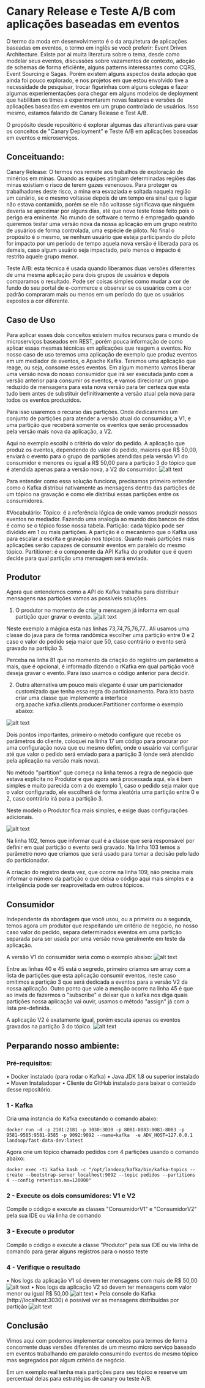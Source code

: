# Canary Release e Teste A/B com aplicações baseadas em eventos

O termo da moda em desenvolvimento é o da arquitetura de aplicações baseadas em eventos, o termo em inglês se você preferir: Event Driven Architecture. Existe por ai muita literatura sobre o tema, desde como modelar seus eventos, discussões sobre vazamentos de contexto, adoção de schemas de forma eficiênte, alguns patterns interessantes como CQRS, Event Sourcing e Sagas.  Porém existem alguns aspectos desta adoção que ainda foi pouco explorado, e nos projetos em que estou envolvido tive a necessidade de pesquisar, trocar figurinhas com alguns colegas e  fazer algumas experiementações para chegar em alguns modelos de deployment que habilitam os times a experimentarem novas features e versões de aplicações baseadas em eventos em um grupo controlado de usuários. Isso mesmo, estamos falando de Canary Release e Test A/B.

O propósito desde repositório é explorar algumas das alterantivas para usar os conceitos de "Canary Deployment" e Teste A/B em aplicações baseadas em eventos e microserviços.

## Conceituando:
Canary Release:  O termos nos remete aos trabalhos de exploração de minérios em minas. Quando as equipes atingiam determinadas regiões das minas existiam o risco de terem gazes venenosos. Para proteger os trabalhadores deste risco, a mina era esvaziada e soltada naquela região um canário, se o mesmo voltasse depois de um tempo era sinal que o lugar não estava contamido, porém se ele não voltasse significava que ninguém deveria se aproximar por alguns dias, até que novo teste fosse feito pois o perigo era eminente. No mundo de software o termo é empregado quando queremos testar uma versão nova da nossa aplicação em um grupo restrito de usuários de forma controlada, uma espécie de piloto. No final o propósito é o mesmo, se nenhum usuário que esteja participando do piloto for impacto por um período de tempo aquela nova versão é liberada para os demais, caso algum usuário seja impactado, pelo menos o impacto é restrito aquele grupo menor.  

Teste A/B: esta técnica é usada quando liberamos duas versões diferentes de uma mesma aplicação para dois grupos de usuários e depois comparamos o resultado. Pode ser coisas simples como mudar a cor de fundo do seu portal de e-commerce e observar se os usuários com a cor padrão compraram mais ou menos em um período do que os usuários expostos a cor diferente. 

## Caso de Uso
Para aplicar esses dois conceitos existem muitos recursos para o mundo de microserviços baseados em REST, porém pouca informação de como aplicar essas mesmas técnicas em aplicações que reagem a eventos. No nosso caso de uso teremos uma aplicação de exemplo que produz eventos em um mediador de eventos, o Apache Kafka. Teremos uma aplicação que reage, ou seja, consome esses eventos. Em algum momento vamos liberar uma versão nova do nosso consumidor que irá ser executada junto com a versão anterior para consumir os eventos, e vamos direcionar um grupo reduzido de mensagens para esta nova versão para ter certeza que esta tudo bem antes de substituir definitivamente a versão atual pela nova para todos os eventos produzidos. 

Para isso usaremos o recurso das partições. Onde dedicaremos um conjunto de partições para atender a versão atual do consumidor, a V1, e uma partição que receberá somente os eventos que serão processados pela versão mais nova da aplicação, a V2.

Aqui no exemplo escolhi o critério do valor do pedido. A aplicação que produz os eventos, dependendo do valor do pedido, maiores que R$ 50,00, enviará o evento para o grupo de partições atendidas pela versão V1 do consumidor e menores ou igual a R$ 50,00 para a partição 3 do tópico que é atendida apenas para a versão nova, a V2 do consumidor. 
 ![alt text](https://github.com/richardseberino/KafkaCustomPartitioner/blob/main/images/diagrama01.png)

Para entender como essa solução funciona, precisamos primeiro entender como o Kafka distribui nativamente as mensagens dentro das partições de um tópico na gravação e como ele distribui essas partições entre os consumidores.

#Vocabulário:
Tópico: é a referência lógica de onde vamos produzir nossos eventos no mediador. Fazendo uma analogia ao mundo dos bancos de ddos é como se o tópico fosse nossa tabela. 
Partição: cada tópico pode ser dividido em 1 ou mais partições. A partição é o mecanismo que o Kafka usa para escalar a escrita e gravação nos tópicos. Quanto mais partições mais aplicações serão capazes de consumir eventos em paralelo do mesmo tópico.
Partitioner: é o componente da API Kafka do produtor que é quem decide para qual partição uma mensagem será enviada. 

## Produtor

Agora que entendemos como a API do Kafka trabalha para distribuir mensagens nas partições vamos as possíveis soluções.
1.	O produtor no momento de criar a mensagem já informa em qual partição quer gravar o evento. 
![alt text](https://github.com/richardseberino/KafkaCustomPartitioner/blob/main/images/produtornormal.png)

Neste exemplo a mágica esta nas linhas 73,74,75,76,77.. Ali usamos uma classe do java para de forma randômica escolher uma partição entre 0 e 2 caso o valor do pedido seja maior que 50, caso contrário o evento será gravado na partição 3.

Perceba na linha 81 que no momento da criação do registro um parâmetro a mais, que é opcional, é informado dizendo o rKafka em qual partição você deseja gravar o evento. Para isso usamos o código anterior para decidir. 

2.	Outra alternativa um pouco mais elegante é usar um particionador customizado que tenha essa regra do particionamento. Para isto basta criar uma classe que implemente a interface org.apache.kafka.clients.producer.Partitioner conforme o exemplo abaixo:

![alt text](https://github.com/richardseberino/KafkaCustomPartitioner/blob/main/images/produtor2.png)

Dois pontos importantes, primeiro o método configure que recebe os parâmetros do cliente, coloquei na linha 17 um código para procurar por uma configuração nova que eu mesmo defini, onde o usuário vai configurar até que valor o pedido será enviado para a partição 3 (onde será atendido pela aplicação na versão mais nova). 

No método "partition" que começa na linha temos a regra de negócio que estava explicita no Produtor e que agora será processada aqui, ela é bem simples e muito parecida com a do exemplo 1, caso o pedido seja maior que o valor configurado, ele escolherá de forma aleatória uma partição entre 0 e 2, caso contrário irá para a partição 3. 

Neste modelo o Produtor fica mais simples, e exige duas configurações adicionais. 

![alt text](https://github.com/richardseberino/KafkaCustomPartitioner/blob/main/images/produtor2config.png)

Na linha 102, temos que informar qual é a classe que será responsável por definir em qual partição o evento será gravado. Na linha 103 temos a parâmetro novo que criamos que será usado para tomar a decisão pelo lado do particionador.

A criação do registro desta vez, que ocorre na linha 109, não precisa mais informar o número da partição o que deixa o código aqui mais simples e a inteligência pode ser reaproveitada em outros tópicos. 

## Consumidor
Independente da abordagem que você usou, ou a primeira ou a segunda, temos agora um produtor que respeitando um critério de negócio, no nosso caso valor do pedido, separa determinados eventos em uma partição separada para ser usada por uma versão nova geralmente em teste da aplicação. 

A versão V1 do consumidor seria como o exemplo abaixo:
![alt text](https://github.com/richardseberino/KafkaCustomPartitioner/blob/main/images/consumidorv1.png)

Entre as linhas 40 e 45 está o segredo, primeiro criamos um array com a lista de partições que esta aplicação consumir eventos, neste caso omitimos a partição 3 que será dedicada a eventos para a versão V2 da nossa aplicação. Outro ponto que vale a menção ocorre na linha 45 é que ao invés de fazermos o "subscribe" e deixar que o kafka nos diga quais partições nossa aplicação vai ouvir, usamos o método "assign" já com a lista pre-definida. 

A aplicação V2 é exatamente igual, porém escuta apenas os eventos gravados na partição 3 do tópico. 
![alt text](https://github.com/richardseberino/KafkaCustomPartitioner/blob/main/images/consumidorv2.png)

## Perparando nosso ambiente:
### Pré-requisitos:
•	Docker instalado (para rodar o Kafka)
•	Java JDK 1.8 ou superior instalado
•	Maven Instaladopar
•	Cliente do GitHub instalado para baixar o conteúdo desse repositório.

### 1 - Kafka
Cria uma instancia do Kafka executando o comando abaixo:

`docker run -d -p 2181:2181 -p 3030:3030 -p 8081-8083:8081-8083 -p 9581-9585:9581-9585 -p 9092:9092 --name=kafka  -e ADV_HOST=127.0.0.1 landoop/fast-data-dev:latest`

Agora crie um tópico chamado pedidos com 4 partições usando o comando abaixo:
 
`docker exec -ti kafka bash -c "/opt/landoop/kafka/bin/kafka-topics --create --bootstrap-server localhost:9092 --topic pedidos --partitions 4 --config retention.ms=120000"`

### 2 - Execute os dois consumidores: V1 e V2
Compile o código e execute as classes "ConsumidorV1" e "ConsumidorV2" pela sua IDE ou via linha de comando

### 3 - Execute o produtor
Compile o código e execute a classe "Produtor" pela sua IDE ou via linha de comando para gerar alguns registros para o nosso teste

### 4 - Verifique o resultado
•	Nos logs da aplicação V1 só devem ter mensagens com mais de R$ 50,00
![alt text](https://github.com/richardseberino/KafkaCustomPartitioner/blob/main/images/logconv1.png)
•	Nos logs da aplicação V2 só devem ter mensagens com valor menor ou igual R$ 50,00
![alt text](https://github.com/richardseberino/KafkaCustomPartitioner/blob/main/images/logconv2.png)
•	Pela console do Kafka (http://localhost:3030) é possível ver as mensagens distribuídas por partição
 ![alt text](https://github.com/richardseberino/KafkaCustomPartitioner/blob/main/images/kafkaconsole.png)


## Conclusão
Vimos aqui com podemos implementar conceitos para termos de forma concorrente duas versões diferentes de um mesmo micro serviço baseado em eventos trabalhando em paralelo consumindo eventos do mesmo tópico mas segregados por algum critério de negócio. 

Em um exemplo real tenha mais partições para seu tópico e reserve um percentual delas para estratégias de canary ou teste A/B. 

